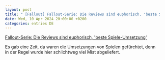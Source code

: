 ```yaml
---
layout: post
title: " [Fallout] Fallout-Serie: Die Reviews sind euphorisch, 'beste Spiele-Umsetzung'"
date: Wed, 10 Apr 2024 20:00:00 +0200
categories: entries DE
---
```

[Fallout-Serie: Die Reviews sind euphorisch, 'beste Spiele-Umsetzung'](https://winfuture.de/news,142197.html)

Es gab eine Zeit, da waren die Umsetzungen von Spielen gefürchtet, denn in der Regel wurde hier schlichtweg viel Mist abgeliefert.

